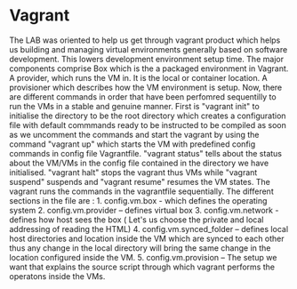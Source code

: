 # Vagrant

The LAB was oriented to help us get through vagrant product which helps us building and managing virtual environments generally based on software development. This lowers development environment setup time.
  The major components comprise Box which is the a packaged environment in Vagrant. A provider, which runs the VM in. It is the local or container location. A provisioner which describes how the VM environment is setup.
  Now, there are different commands in order that have been perfomred sequentilly to run the VMs in a stable and genuine manner. First is "vagrant init" to initialise the directory to be the root directory which creates a configuration file with default commmands ready to be instructed to be compiled as soon as we uncomment the commands and start the vagrant by using the command "vagrant up" which starts the VM with predefined config commands in config file Vagrantfile. "vagrant status" tells about the status about the VM/VMs in the config file contained in the directory we have initialised. "vagrant halt" stops the vagrant thus VMs while "vagrant suspend" suspends and "vagrant resume" resumes the VM states.
    The vagrant runs the commands in the vagrantfile sequentially. The different sections in the file are :
        1.	config.vm.box - which defines the operating system
        2.  config.vm.provider – defines virtual box
        3.  config.vm.network -   defines how host sees the box ( Let's us choose the private and local addressing of reading the HTML)
        4.  config.vm.synced_folder – defines local host directories and location inside the VM which are synced to each other thus any change in the local directory will bring the same change in the location configured inside the VM.
        5.  config.vm.provision – The setup we want that explains the source script through which vagrant performs the operatons inside the VMs.
